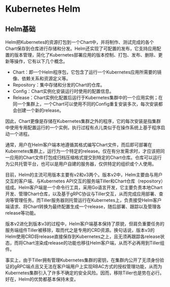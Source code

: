 # Kubernetes Helm

## Helm基础

​	Helm把Kubernetes的资源打包到一个Chart中，并将制作、测试完成的各个Chart保存到仓库进行存储和分发。Helm还实现了可配置的发布，它支持应用配置的版本管理，简化了Kubernetes部署应用的版本控制、打包、发布、删除、更新等操作，它有以下几个概念。

- Chart：即一个Helm程序包，它包含了运行一个Kubernetes应用所需要的镜像、依赖关系和资源定义等。
- Repository：集中存储和分发的Chart的仓库。
- Config：Chart实例化安装运行时使用的配置信息。
- Release：Chart实例化配置后运行于Kubernetes集群中的一个应用实例；在同一个集群上，一个Chart可以使用不同的Config重复安装多次，每次安装都会创建一个新的release。

因此，Chart更像是存储在Kubernetes集群之外的程序，它的每次安装是指集群中使用专用配置运行的一个实例，执行过程有点儿类似于在操作系统上基于程序启动一个进程。

​	通常，用户在Helm客户端本地遵循其格式编写Chart文件，而后即可部署在Kubernetes集群上，运行为一个特定的release。仅在有分发需求时，才应该把同一应用的Chart文件打包成归档压缩格式提交到特定的Chart仓库。仓库可以运行为公共托管平台，也可以是用户自建的服务器，仅供特定的组织或个人使用。

​	目前，Helm的主流可用版本主要有v2和v3两个。版本v2中，Helm主要由与用户交互的客户端、与Kubernetes API交互的服务端Tiller和Chart仓库（repository）组成。Helm客户端是一个命令行工具，采用Go语言开发，它主要负责本地Chart开发、管理Chart仓库，以及基于gRPC协议与Tiller交互，从而完成应用部署、查询等管理任务。而Tiller服务器则托管运行在Kubernetes上，负责接受Helm客户端请求、将Chart转换为最终配置生成一个release，随后部署、跟踪以及管理各release等功能。

​	版本v2进化到版本v3的过程中，Helm客户端基本保持了原貌，但肩负重要任务的服务端组件Tiller被移除，取而代之是专用的CRD资源。换句话说，版本v3的Helm使用CRD将release直接保存到Kubernetes之上，且无须再跟踪各release状态，而将Chart渲染成release的功能也移往Helm客户端，从而不必再用到Tiller组件。

​	事实上，由于Tiller拥有管理Kubernetes集群的密钥，在集群内公开了无须身份验证的gRPC端点且又无法在客户端用户上实现RBAC方式的授权管理功能，从而为Kubernetes集群引入了许多不确定的安全风险。因而，移除Tiller也是势在必行。好在，Helm的优势都基本保持未变。